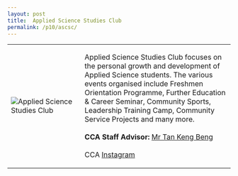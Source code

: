 ```yaml
---
layout: post
title:  Applied Science Studies Club
permalink: /p10/ascsc/
---
```


<div>
    <table>
        <tr>
            <td style="width:33%"><image src="{{site.baseurl}}/images/CCA_ascsc.jpg" style="display:block;margin-left:auto;margin-right:auto;" alt="Applied Science Studies Club"></image></td>
            <td>
                <p>
                    Applied Science Studies Club focuses on the personal growth and development of Applied Science students. The various events organised include Freshmen Orientation Programme, Further Education & Career Seminar, Community Sports, Leadership Training Camp, Community Service Projects and many more.<br>
                    <br>
                    <b>CCA Staff Advisor:</b> <a href="mailto:kengbeng@tp.edu.sg">Mr Tan Keng Beng</a><br>
                    <br>
                    CCA <a href="https://www.instagram.com/ascstudiesclub">Instagram</a>
                </p>
            </td>
        </tr>
    </table>
</div>